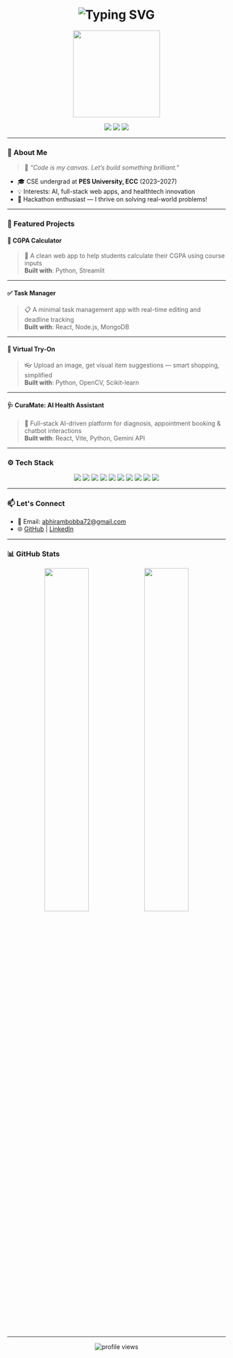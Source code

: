 <!-- Animated intro -->
<h1 align="center">
  <img src="https://readme-typing-svg.demolab.com?font=Fira+Code&duration=3000&pause=1000&center=true&vCenter=true&width=500&lines=Hi+%F0%9F%91%8B%2C+I'm+Abhiram+Bobba;AI+%7C+Web+Dev+%7C+Hackathon+Builder;Welcome+to+my+GitHub+space!" alt="Typing SVG" />
</h1>

<p align="center">
  <img src="https://media0.giphy.com/media/v1.Y2lkPTc5MGI3NjExNTczeG5naTJ0aTczNGNjdTZhbmxqb2xjdWVkZWtsaHY0Yml6Z29rOCZlcD12MV9pbnRlcm5hbF9naWZfYnlfaWQmY3Q9Zw/jBOOXxSJfG8kqMxT11/giphy.gif" width="200"/>
</p>

<p align="center">
  <a href="mailto:abhirambobba72@gmail.com"><img src="https://img.shields.io/badge/Gmail-D14836?style=for-the-badge&logo=gmail&logoColor=white"/></a>
  <a href="https://github.com/Abhirambobba"><img src="https://img.shields.io/badge/GitHub-181717?style=for-the-badge&logo=github&logoColor=white"/></a>
  <a href="https://www.linkedin.com/in/abhiram-bobba-6535732b4"><img src="https://img.shields.io/badge/LinkedIn-0A66C2?style=for-the-badge&logo=linkedin&logoColor=white"/></a>
</p>

---

### 🚀 About Me

> 💬 *"Code is my canvas. Let’s build something brilliant."*

- 🎓 CSE undergrad at **PES University, ECC** (2023–2027) 
- 💡 Interests: AI, full-stack web apps, and healthtech innovation
- 🧠 Hackathon enthusiast — I thrive on solving real-world problems!

---

### 🔨 Featured Projects

#### 🧮 CGPA Calculator
> 📘 A clean web app to help students calculate their CGPA using course inputs  
**Built with**: Python, Streamlit

---

#### ✅ Task Manager
> 📋 A minimal task management app with real-time editing and deadline tracking  
**Built with**: React, Node.js, MongoDB

---

#### 🧥 Virtual Try-On
> 👓 Upload an image, get visual item suggestions — smart shopping, simplified  
**Built with**: Python, OpenCV, Scikit-learn

---

#### 🩺 CuraMate: AI Health Assistant
> 💊 Full-stack AI-driven platform for diagnosis, appointment booking & chatbot interactions  
**Built with**: React, Vite, Python, Gemini API

---

### ⚙️ Tech Stack

<p align="center">
  <img src="https://img.shields.io/badge/Python-3776AB?style=for-the-badge&logo=python&logoColor=white" />
  <img src="https://img.shields.io/badge/JavaScript-F7DF1E?style=for-the-badge&logo=javascript&logoColor=black" />
  <img src="https://img.shields.io/badge/React-20232A?style=for-the-badge&logo=react&logoColor=61DAFB" />
  <img src="https://img.shields.io/badge/Node.js-339933?style=for-the-badge&logo=nodedotjs&logoColor=white" />
  <img src="https://img.shields.io/badge/MongoDB-4EA94B?style=for-the-badge&logo=mongodb&logoColor=white" />
  <img src="https://img.shields.io/badge/OpenCV-5C3EE8?style=for-the-badge&logo=opencv&logoColor=white" />
  <img src="https://img.shields.io/badge/Scikit--learn-F7931E?style=for-the-badge&logo=scikit-learn&logoColor=white" />
  <img src="https://img.shields.io/badge/Vite-646CFF?style=for-the-badge&logo=vite&logoColor=white" />
  <img src="https://img.shields.io/badge/HTML5-E34F26?style=for-the-badge&logo=html5&logoColor=white" />
  <img src="https://img.shields.io/badge/CSS3-1572B6?style=for-the-badge&logo=css3&logoColor=white" />
</p>

---

### 📫 Let's Connect

- 📧 Email: [abhirambobba72@gmail.com](mailto:abhirambobba72@gmail.com)  
- 🌐 [GitHub](https://github.com/Abhirambobba) | [LinkedIn](https://www.linkedin.com/in/abhiram-bobba-6535732b4)

---

### 📊 GitHub Stats

<p align="center">
  <img src="https://github-readme-stats.vercel.app/api?username=Abhirambobba&show_icons=true&theme=radical" width="45%" />
  <img src="https://github-readme-streak-stats.herokuapp.com?user=Abhirambobba&theme=radical&hide_border=true" width="45%" />
</p>

---

<p align="center">
  <img src="https://komarev.com/ghpvc/?username=Abhirambobba&label=Profile%20views&color=0e75b6&style=flat" alt="profile views"/>
</p>
